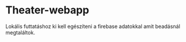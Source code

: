 # Theater-webapp
Lokális futtatáshoz ki kell egészíteni a firebase adatokkal amit beadásnál megtaláltok.
